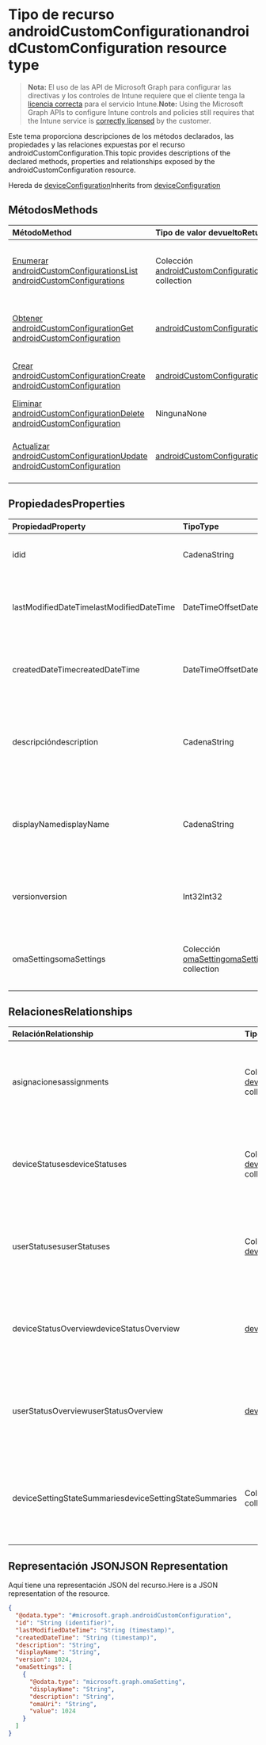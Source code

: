# <a name="androidcustomconfiguration-resource-type"></a><span data-ttu-id="97767-101">Tipo de recurso androidCustomConfiguration</span><span class="sxs-lookup"><span data-stu-id="97767-101">androidCustomConfiguration resource type</span></span>

> <span data-ttu-id="97767-102">**Nota:** El uso de las API de Microsoft Graph para configurar las directivas y los controles de Intune requiere que el cliente tenga la [licencia correcta](https://go.microsoft.com/fwlink/?linkid=839381) para el servicio Intune.</span><span class="sxs-lookup"><span data-stu-id="97767-102">**Note:** Using the Microsoft Graph APIs to configure Intune controls and policies still requires that the Intune service is [correctly licensed](https://go.microsoft.com/fwlink/?linkid=839381) by the customer.</span></span>

<span data-ttu-id="97767-103">Este tema proporciona descripciones de los métodos declarados, las propiedades y las relaciones expuestas por el recurso androidCustomConfiguration.</span><span class="sxs-lookup"><span data-stu-id="97767-103">This topic provides descriptions of the declared methods, properties and relationships exposed by the androidCustomConfiguration resource.</span></span>

<span data-ttu-id="97767-104">Hereda de [deviceConfiguration](../resources/intune_deviceconfig_deviceconfiguration.md)</span><span class="sxs-lookup"><span data-stu-id="97767-104">Inherits from [deviceConfiguration](../resources/intune_deviceconfig_deviceconfiguration.md)</span></span>

## <a name="methods"></a><span data-ttu-id="97767-105">Métodos</span><span class="sxs-lookup"><span data-stu-id="97767-105">Methods</span></span>
|<span data-ttu-id="97767-106">Método</span><span class="sxs-lookup"><span data-stu-id="97767-106">Method</span></span>|<span data-ttu-id="97767-107">Tipo de valor devuelto</span><span class="sxs-lookup"><span data-stu-id="97767-107">Return Type</span></span>|<span data-ttu-id="97767-108">Descripción</span><span class="sxs-lookup"><span data-stu-id="97767-108">Description</span></span>|
|:---|:---|:---|
|[<span data-ttu-id="97767-109">Enumerar androidCustomConfigurations</span><span class="sxs-lookup"><span data-stu-id="97767-109">List androidCustomConfigurations</span></span>](../api/intune_deviceconfig_androidcustomconfiguration_list.md)|<span data-ttu-id="97767-110">Colección [androidCustomConfiguration](../resources/intune_deviceconfig_androidcustomconfiguration.md)</span><span class="sxs-lookup"><span data-stu-id="97767-110">[androidCustomConfiguration](../resources/intune_deviceconfig_androidcustomconfiguration.md) collection</span></span>|<span data-ttu-id="97767-111">Enumere las propiedades y las relaciones de los objetos [androidCustomConfiguration](../resources/intune_deviceconfig_androidcustomconfiguration.md).</span><span class="sxs-lookup"><span data-stu-id="97767-111">List properties and relationships of the [androidCustomConfiguration](../resources/intune_deviceconfig_androidcustomconfiguration.md) objects.</span></span>|
|[<span data-ttu-id="97767-112">Obtener androidCustomConfiguration</span><span class="sxs-lookup"><span data-stu-id="97767-112">Get androidCustomConfiguration</span></span>](../api/intune_deviceconfig_androidcustomconfiguration_get.md)|[<span data-ttu-id="97767-113">androidCustomConfiguration</span><span class="sxs-lookup"><span data-stu-id="97767-113">androidCustomConfiguration</span></span>](../resources/intune_deviceconfig_androidcustomconfiguration.md)|<span data-ttu-id="97767-114">Lea las propiedades y las relaciones del objeto [androidCustomConfiguration](../resources/intune_deviceconfig_androidcustomconfiguration.md).</span><span class="sxs-lookup"><span data-stu-id="97767-114">Read properties and relationships of the [androidCustomConfiguration](../resources/intune_deviceconfig_androidcustomconfiguration.md) object.</span></span>|
|[<span data-ttu-id="97767-115">Crear androidCustomConfiguration</span><span class="sxs-lookup"><span data-stu-id="97767-115">Create androidCustomConfiguration</span></span>](../api/intune_deviceconfig_androidcustomconfiguration_create.md)|[<span data-ttu-id="97767-116">androidCustomConfiguration</span><span class="sxs-lookup"><span data-stu-id="97767-116">androidCustomConfiguration</span></span>](../resources/intune_deviceconfig_androidcustomconfiguration.md)|<span data-ttu-id="97767-117">Cree un objeto [androidCustomConfiguration](../resources/intune_deviceconfig_androidcustomconfiguration.md).</span><span class="sxs-lookup"><span data-stu-id="97767-117">Create a new [androidCustomConfiguration](../resources/intune_deviceconfig_androidcustomconfiguration.md) object.</span></span>|
|[<span data-ttu-id="97767-118">Eliminar androidCustomConfiguration</span><span class="sxs-lookup"><span data-stu-id="97767-118">Delete androidCustomConfiguration</span></span>](../api/intune_deviceconfig_androidcustomconfiguration_delete.md)|<span data-ttu-id="97767-119">Ninguna</span><span class="sxs-lookup"><span data-stu-id="97767-119">None</span></span>|<span data-ttu-id="97767-120">Elimina un [androidCustomConfiguration](../resources/intune_deviceconfig_androidcustomconfiguration.md).</span><span class="sxs-lookup"><span data-stu-id="97767-120">Deletes a [androidCustomConfiguration](../resources/intune_deviceconfig_androidcustomconfiguration.md).</span></span>|
|[<span data-ttu-id="97767-121">Actualizar androidCustomConfiguration</span><span class="sxs-lookup"><span data-stu-id="97767-121">Update androidCustomConfiguration</span></span>](../api/intune_deviceconfig_androidcustomconfiguration_update.md)|[<span data-ttu-id="97767-122">androidCustomConfiguration</span><span class="sxs-lookup"><span data-stu-id="97767-122">androidCustomConfiguration</span></span>](../resources/intune_deviceconfig_androidcustomconfiguration.md)|<span data-ttu-id="97767-123">Actualice las propiedades de un objeto [androidCustomConfiguration](../resources/intune_deviceconfig_androidcustomconfiguration.md).</span><span class="sxs-lookup"><span data-stu-id="97767-123">Update the properties of a [androidCustomConfiguration](../resources/intune_deviceconfig_androidcustomconfiguration.md) object.</span></span>|

## <a name="properties"></a><span data-ttu-id="97767-124">Propiedades</span><span class="sxs-lookup"><span data-stu-id="97767-124">Properties</span></span>
|<span data-ttu-id="97767-125">Propiedad</span><span class="sxs-lookup"><span data-stu-id="97767-125">Property</span></span>|<span data-ttu-id="97767-126">Tipo</span><span class="sxs-lookup"><span data-stu-id="97767-126">Type</span></span>|<span data-ttu-id="97767-127">Descripción</span><span class="sxs-lookup"><span data-stu-id="97767-127">Description</span></span>|
|:---|:---|:---|
|<span data-ttu-id="97767-128">id</span><span class="sxs-lookup"><span data-stu-id="97767-128">id</span></span>|<span data-ttu-id="97767-129">Cadena</span><span class="sxs-lookup"><span data-stu-id="97767-129">String</span></span>|<span data-ttu-id="97767-130">Clave de la entidad.</span><span class="sxs-lookup"><span data-stu-id="97767-130">Key of the entity.</span></span> <span data-ttu-id="97767-131">Heredado de [deviceConfiguration](../resources/intune_deviceconfig_deviceconfiguration.md)</span><span class="sxs-lookup"><span data-stu-id="97767-131">Inherited from [deviceConfiguration](../resources/intune_deviceconfig_deviceconfiguration.md)</span></span>|
|<span data-ttu-id="97767-132">lastModifiedDateTime</span><span class="sxs-lookup"><span data-stu-id="97767-132">lastModifiedDateTime</span></span>|<span data-ttu-id="97767-133">DateTimeOffset</span><span class="sxs-lookup"><span data-stu-id="97767-133">DateTimeOffset</span></span>|<span data-ttu-id="97767-134">Fecha y hora en la que se modificó el objeto por última vez.</span><span class="sxs-lookup"><span data-stu-id="97767-134">DateTime the object was last modified.</span></span> <span data-ttu-id="97767-135">Heredado de [deviceConfiguration](../resources/intune_deviceconfig_deviceconfiguration.md)</span><span class="sxs-lookup"><span data-stu-id="97767-135">Inherited from [deviceConfiguration](../resources/intune_deviceconfig_deviceconfiguration.md)</span></span>|
|<span data-ttu-id="97767-136">createdDateTime</span><span class="sxs-lookup"><span data-stu-id="97767-136">createdDateTime</span></span>|<span data-ttu-id="97767-137">DateTimeOffset</span><span class="sxs-lookup"><span data-stu-id="97767-137">DateTimeOffset</span></span>|<span data-ttu-id="97767-138">Fecha y hora en la que se creó el objeto.</span><span class="sxs-lookup"><span data-stu-id="97767-138">DateTime the object was created.</span></span> <span data-ttu-id="97767-139">Heredado de [deviceConfiguration](../resources/intune_deviceconfig_deviceconfiguration.md)</span><span class="sxs-lookup"><span data-stu-id="97767-139">Inherited from [deviceConfiguration](../resources/intune_deviceconfig_deviceconfiguration.md)</span></span>|
|<span data-ttu-id="97767-140">descripción</span><span class="sxs-lookup"><span data-stu-id="97767-140">description</span></span>|<span data-ttu-id="97767-141">Cadena</span><span class="sxs-lookup"><span data-stu-id="97767-141">String</span></span>|<span data-ttu-id="97767-142">Descripción proporcionada por el administrador de la configuración del dispositivo.</span><span class="sxs-lookup"><span data-stu-id="97767-142">Admin provided description of the Device Configuration.</span></span> <span data-ttu-id="97767-143">Heredado de [deviceConfiguration](../resources/intune_deviceconfig_deviceconfiguration.md)</span><span class="sxs-lookup"><span data-stu-id="97767-143">Inherited from [deviceConfiguration](../resources/intune_deviceconfig_deviceconfiguration.md)</span></span>|
|<span data-ttu-id="97767-144">displayName</span><span class="sxs-lookup"><span data-stu-id="97767-144">displayName</span></span>|<span data-ttu-id="97767-145">Cadena</span><span class="sxs-lookup"><span data-stu-id="97767-145">String</span></span>|<span data-ttu-id="97767-146">Nombre proporcionado por el administrador de la configuración del dispositivo.</span><span class="sxs-lookup"><span data-stu-id="97767-146">Admin provided name of the device configuration.</span></span> <span data-ttu-id="97767-147">Heredado de [deviceConfiguration](../resources/intune_deviceconfig_deviceconfiguration.md)</span><span class="sxs-lookup"><span data-stu-id="97767-147">Inherited from [deviceConfiguration](../resources/intune_deviceconfig_deviceconfiguration.md)</span></span>|
|<span data-ttu-id="97767-148">version</span><span class="sxs-lookup"><span data-stu-id="97767-148">version</span></span>|<span data-ttu-id="97767-149">Int32</span><span class="sxs-lookup"><span data-stu-id="97767-149">Int32</span></span>|<span data-ttu-id="97767-150">Versión de la configuración del dispositivo.</span><span class="sxs-lookup"><span data-stu-id="97767-150">Version of the device configuration.</span></span> <span data-ttu-id="97767-151">Heredado de [deviceConfiguration](../resources/intune_deviceconfig_deviceconfiguration.md)</span><span class="sxs-lookup"><span data-stu-id="97767-151">Inherited from [deviceConfiguration](../resources/intune_deviceconfig_deviceconfiguration.md)</span></span>|
|<span data-ttu-id="97767-152">omaSettings</span><span class="sxs-lookup"><span data-stu-id="97767-152">omaSettings</span></span>|<span data-ttu-id="97767-153">Colección [omaSetting](../resources/intune_deviceconfig_omasetting.md)</span><span class="sxs-lookup"><span data-stu-id="97767-153">[omaSetting](../resources/intune_deviceconfig_omasetting.md) collection</span></span>|<span data-ttu-id="97767-154">Configuración de OMA.</span><span class="sxs-lookup"><span data-stu-id="97767-154">OMA settings.</span></span> <span data-ttu-id="97767-155">Esta colección puede contener un máximo de 1000 elementos.</span><span class="sxs-lookup"><span data-stu-id="97767-155">This collection can contain a maximum of 1000 elements.</span></span>|

## <a name="relationships"></a><span data-ttu-id="97767-156">Relaciones</span><span class="sxs-lookup"><span data-stu-id="97767-156">Relationships</span></span>
|<span data-ttu-id="97767-157">Relación</span><span class="sxs-lookup"><span data-stu-id="97767-157">Relationship</span></span>|<span data-ttu-id="97767-158">Tipo</span><span class="sxs-lookup"><span data-stu-id="97767-158">Type</span></span>|<span data-ttu-id="97767-159">Descripción</span><span class="sxs-lookup"><span data-stu-id="97767-159">Description</span></span>|
|:---|:---|:---|
|<span data-ttu-id="97767-160">asignaciones</span><span class="sxs-lookup"><span data-stu-id="97767-160">assignments</span></span>|<span data-ttu-id="97767-161">Colección [deviceConfigurationAssignment](../resources/intune_deviceconfig_deviceconfigurationassignment.md)</span><span class="sxs-lookup"><span data-stu-id="97767-161">[deviceConfigurationAssignment](../resources/intune_deviceconfig_deviceconfigurationassignment.md) collection</span></span>|<span data-ttu-id="97767-162">La lista de tareas para el perfil de configuración del dispositivo.</span><span class="sxs-lookup"><span data-stu-id="97767-162">The list of assignments for the device configuration profile.</span></span> <span data-ttu-id="97767-163">Heredado de [deviceConfiguration](../resources/intune_deviceconfig_deviceconfiguration.md)</span><span class="sxs-lookup"><span data-stu-id="97767-163">Inherited from [deviceConfiguration](../resources/intune_deviceconfig_deviceconfiguration.md)</span></span>|
|<span data-ttu-id="97767-164">deviceStatuses</span><span class="sxs-lookup"><span data-stu-id="97767-164">deviceStatuses</span></span>|<span data-ttu-id="97767-165">Colección [deviceConfigurationDeviceStatus](../resources/intune_deviceconfig_deviceconfigurationdevicestatus.md)</span><span class="sxs-lookup"><span data-stu-id="97767-165">[deviceConfigurationDeviceStatus](../resources/intune_deviceconfig_deviceconfigurationdevicestatus.md) collection</span></span>|<span data-ttu-id="97767-166">Estado de instalación de configuración del dispositivo por dispositivo.</span><span class="sxs-lookup"><span data-stu-id="97767-166">Device configuration installation status by device.</span></span> <span data-ttu-id="97767-167">Heredado de [deviceConfiguration](../resources/intune_deviceconfig_deviceconfiguration.md)</span><span class="sxs-lookup"><span data-stu-id="97767-167">Inherited from [deviceConfiguration](../resources/intune_deviceconfig_deviceconfiguration.md)</span></span>|
|<span data-ttu-id="97767-168">userStatuses</span><span class="sxs-lookup"><span data-stu-id="97767-168">userStatuses</span></span>|<span data-ttu-id="97767-169">Colección [deviceConfigurationUserStatus](../resources/intune_deviceconfig_deviceconfigurationuserstatus.md)</span><span class="sxs-lookup"><span data-stu-id="97767-169">[deviceConfigurationUserStatus](../resources/intune_deviceconfig_deviceconfigurationuserstatus.md) collection</span></span>|<span data-ttu-id="97767-170">Estado de instalación de la configuración del dispositivo por usuario.</span><span class="sxs-lookup"><span data-stu-id="97767-170">Device configuration installation status by device.</span></span> <span data-ttu-id="97767-171">Heredado de [deviceConfiguration](../resources/intune_deviceconfig_deviceconfiguration.md)</span><span class="sxs-lookup"><span data-stu-id="97767-171">Inherited from [deviceConfiguration](../resources/intune_deviceconfig_deviceconfiguration.md)</span></span>|
|<span data-ttu-id="97767-172">deviceStatusOverview</span><span class="sxs-lookup"><span data-stu-id="97767-172">deviceStatusOverview</span></span>|[<span data-ttu-id="97767-173">deviceConfigurationDeviceOverview</span><span class="sxs-lookup"><span data-stu-id="97767-173">deviceConfigurationDeviceOverview</span></span>](../resources/intune_deviceconfig_deviceconfigurationdeviceoverview.md)|<span data-ttu-id="97767-174">Información general sobre el estado de dispositivos de la configuración de dispositivo. Heredado de [deviceConfiguration](../resources/intune_deviceconfig_deviceconfiguration.md)</span><span class="sxs-lookup"><span data-stu-id="97767-174">Device Configuration devices status overview Inherited from [deviceConfiguration](../resources/intune_deviceconfig_deviceconfiguration.md)</span></span>|
|<span data-ttu-id="97767-175">userStatusOverview</span><span class="sxs-lookup"><span data-stu-id="97767-175">userStatusOverview</span></span>|[<span data-ttu-id="97767-176">deviceConfigurationUserOverview</span><span class="sxs-lookup"><span data-stu-id="97767-176">deviceConfigurationUserOverview</span></span>](../resources/intune_deviceconfig_deviceconfigurationuseroverview.md)|<span data-ttu-id="97767-177">Información general sobre el estado de usuarios de la configuración de dispositivo. Heredado de [deviceConfiguration](../resources/intune_deviceconfig_deviceconfiguration.md)</span><span class="sxs-lookup"><span data-stu-id="97767-177">Device Configuration users status overview Inherited from [deviceConfiguration](../resources/intune_deviceconfig_deviceconfiguration.md)</span></span>|
|<span data-ttu-id="97767-178">deviceSettingStateSummaries</span><span class="sxs-lookup"><span data-stu-id="97767-178">deviceSettingStateSummaries</span></span>|<span data-ttu-id="97767-179">Colección [settingStateDeviceSummary](../resources/intune_deviceconfig_settingstatedevicesummary.md)</span><span class="sxs-lookup"><span data-stu-id="97767-179">[settingStateDeviceSummary](../resources/intune_deviceconfig_settingstatedevicesummary.md) collection</span></span>|<span data-ttu-id="97767-180">Resumen de dispositivo sobre el estado de configuración de la configuración de dispositivo. Heredado de [deviceConfiguration](../resources/intune_deviceconfig_deviceconfiguration.md)</span><span class="sxs-lookup"><span data-stu-id="97767-180">Device Configuration Setting State Device Summary Inherited from [deviceConfiguration](../resources/intune_deviceconfig_deviceconfiguration.md)</span></span>|

## <a name="json-representation"></a><span data-ttu-id="97767-181">Representación JSON</span><span class="sxs-lookup"><span data-stu-id="97767-181">JSON Representation</span></span>
<span data-ttu-id="97767-182">Aquí tiene una representación JSON del recurso.</span><span class="sxs-lookup"><span data-stu-id="97767-182">Here is a JSON representation of the resource.</span></span>
<!--{
  "blockType": "resource",
  "baseType": "microsoft.graph.deviceConfiguration",
  "keyProperty": "id",
  "@odata.type": "microsoft.graph.androidCustomConfiguration"
}-->
``` json
{
  "@odata.type": "#microsoft.graph.androidCustomConfiguration",
  "id": "String (identifier)",
  "lastModifiedDateTime": "String (timestamp)",
  "createdDateTime": "String (timestamp)",
  "description": "String",
  "displayName": "String",
  "version": 1024,
  "omaSettings": [
    {
      "@odata.type": "microsoft.graph.omaSetting",
      "displayName": "String",
      "description": "String",
      "omaUri": "String",
      "value": 1024
    }
  ]
}
```









